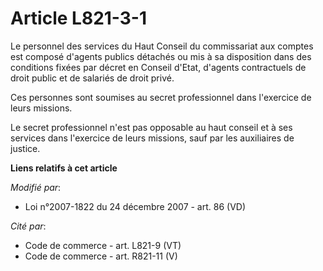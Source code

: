 # Article L821-3-1

Le personnel des services du Haut Conseil du commissariat aux comptes est composé d'agents publics détachés ou mis à sa
disposition dans des conditions fixées par décret en Conseil d'Etat, d'agents contractuels de droit public et de salariés de
droit privé. 

Ces personnes sont soumises au secret professionnel dans l'exercice de leurs missions.

Le secret professionnel n'est pas opposable au haut conseil et à ses services dans l'exercice de leurs missions, sauf par les
auxiliaires de justice.

**Liens relatifs à cet article**

_Modifié par_:

  - Loi n°2007-1822 du 24 décembre 2007 - art. 86 (VD)

_Cité par_:

  - Code de commerce - art. L821-9 (VT)
  - Code de commerce - art. R821-11 (V)
